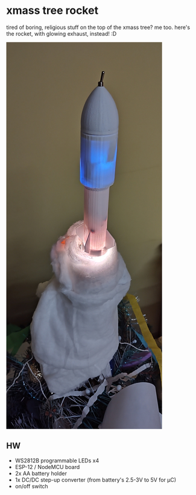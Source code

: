 # xmass tree rocket

tired of boring, religious stuff on the top of the xmass tree?
me too.
here's the rocket, with glowing exhaust, instead! :D

![rocket photo on xmass tree](doc/photo.jpg)


## HW

- WS2812B programmable LEDs x4
- ESP-12 / NodeMCU board
- 2x AA battery holder
- 1x DC/DC step-up converter (from battery's 2.5-3V to 5V for µC)
- on/off switch
